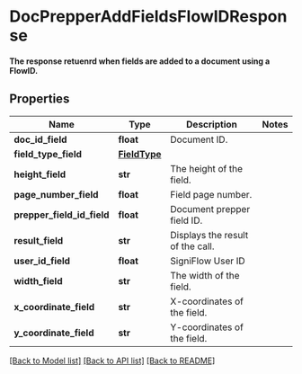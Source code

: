 # DocPrepperAddFieldsFlowIDResponse

#### The response retuenrd when fields are added to a document using a FlowID.

## Properties
Name | Type | Description | Notes
------------ | ------------- | ------------- | -------------
**doc_id_field** | **float** | Document ID. | 
**field_type_field** | [**FieldType**](FieldType.md) |  | 
**height_field** | **str** | The height of the field. | 
**page_number_field** | **float** | Field page number. | 
**prepper_field_id_field** | **float** | Document prepper field ID. | 
**result_field** | **str** | Displays the result of the call. | 
**user_id_field** | **float** | SigniFlow User ID | 
**width_field** | **str** | The width of the field. | 
**x_coordinate_field** | **str** | X-coordinates of the field. | 
**y_coordinate_field** | **str** | Y-coordinates of the field. | 

[[Back to Model list]](../README.md#documentation-for-models) [[Back to API list]](../README.md#documentation-for-api-endpoints) [[Back to README]](../README.md)



